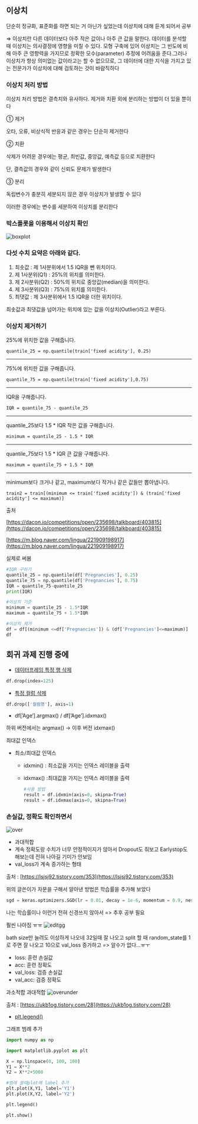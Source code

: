 ## **이상치**

단순히 정규화, 표준화를 하면 되는 거 아닌가 싶었는데 이상치에 대해 듣게 되어서 공부

⇒ 이상치란 다른 데이터보다 아주 작은 값이나 아주 큰 값을 말한다. 데이터를 분석할 때 이상치는 의사결정에 영향을 미칠 수 있다. 모형 구축에 있어 이상치는 그 빈도에 비해 아주 큰 영향력을 가지므로 정확한 모수(parameter) 추정에 어려움을 준다.그러나 이상치가 항상 의미없는 값이라고는 할 수 없으므로, 그 데이터에 대한 지식을 가지고 있는 전문가가 이상치에 대해 검토하는 것이 바람직하다

### **이상치 처리 방법**

이상치 처리 방법은 결측치와 유사하다. 제거와 치환 외에 분리하는 방법이 더 있을 뿐이다

① 제거

오타, 오류, 비상식적 반응과 같은 경우는 단순히 제거한다

② 치환

삭제가 어려운 경우에는 평균, 최빈값, 중앙값, 예측값 등으로 치환한다

단, 결측값의 경우와 같이 신뢰도 문제가 발생한다

③ 분리


독립변수가 충분히 세분되지 않은 경우 이상치가 발생할 수 있다

이러한 경우에는 변수를 세분하여 이상치를 분리한다

### 박스플롯을 이용해서 이상치 확인

![boxplot](https://user-images.githubusercontent.com/33194594/148229412-d48acca3-995f-4cf6-952a-b263cd1a177c.png)

### 다섯 수치 요약은 아래와 같다.

1. 최솟값 : 제 1사분위에서 1.5 IQR을 뺀 위치이다.
2. 제 1사분위(Q1) : 25%의 위치를 의미한다.
3. 제 2사분위(Q2) : 50%의 위치로 중앙값(median)을 의미한다.
4. 제 3사분위(Q3) : 75%의 위치를 의미한다.
5. 최댓값 : 제 3사분위에서 1.5 IQR을 더한 위치이다.

최솟값과 최댓값을 넘어가는 위치에 있는 값을 이상치(Outlier)라고 부른다.

### 이상치 제거하기

25%에 위치한 값을 구해줍니다.

`quantile_25 = np.quantile(train['fixed acidity'], 0.25)`

---

75%에 위치한 값을 구해줍니다.

`quantile_75 = np.quantile(train['fixed acidity'],0.75)`

---

IQR을 구해줍니다.

`IQR = quantile_75 - quantile_25`

---

quantile_25보다 1.5 * IQR 작은 값을 구해줍니다.

`minimum = quantile_25 - 1.5 * IQR`

---

quantile_75보다 1.5 * IQR 큰 값을 구해줍니다.

`maximum = quantile_75 + 1.5 * IQR`

---

minimum보다 크거나 같고, maximum보다 작거나 같은 값들만 뽑아냅니다.

`train2 = train[(minimum <= train['fixed acidity']) & (train['fixed acidity'] <= maximum)]`

출처 

[https://dacon.io/competitions/open/235698/talkboard/403815](https://dacon.io/competitions/open/235698/talkboard/403815)

[https://m.blog.naver.com/lingua/221909198917](https://m.blog.naver.com/lingua/221909198917)

실제로 써봄

```python
#IQR 구하기 
quantile_25 = np.quantile(df['Pregnancies'], 0.25)
quantile_75 = np.quantile(df['Pregnancies'], 0.75)
IQR = quantile_75-quantile_25
print(IQR)

#이상치 기준 
minimum = quantile_25 - 1.5*IQR
maximum = quantile_75 + 1.5*IQR

#이상치 제거 
df = df[(minimum <=df['Pregnancies']) & (df['Pregnancies']<=maximum)]
df
```

## 회귀 과제 진행 중에

- [데이터프레임 특정 행 삭제](https://www.notion.so/fed1c01a435e4d978731c431ae1908bf)

```python
df.drop(index=125)
```

- [특정 컬럼 삭제](https://www.notion.so/fed1c01a435e4d978731c431ae1908bf)

```python
df.drop(['컬럼명'], axis=1)
```

- df[’Age’].argmax()  /  df[’Age’].idxmax()

하위 버전에서는 argmax() → 이후 버전 idxmax()

최대값 인덱스

- 최소/최대값 인덱스
    - idxmin() : 최소값을 가지는 인덱스 레이블을 출력
    - idxmax() :최대값을 가지는 인덱스 레이블을 출력
        
        ```python
        #사용 방법
        result = df.idxmin(axis=0, skipna=True)
        result = df.idxmax(axis=0, skipna=True)
        ```
        
### 손실값, 정확도 확인하면서
![over](https://user-images.githubusercontent.com/33194594/148229748-c3774da5-e54d-4682-8ea5-4a17ffaaa64e.png)

- 과대적합
- 계속 정확도랑 수치가 너무 안정적이지가 않아서 Dropout도 줘보고 Earlystop도 해보는데 전혀 나아길 기미가 안보임
- val_loss가 계속 증가하는 형태

출처 : [https://lsjsj92.tistory.com/353](https://lsjsj92.tistory.com/353)

위의 글쓴이가 자문을 구해서 알아낸 방법은 학습률을 추가해 보았다
```python
sgd = keras.optimizers.SGD(lr = 0.01, decay = 1e-6, momentum = 0.9, nesterov=True)
```
나는 학습률이나 이런거 전혀 신경쓰지 않아서 => 추후 공부 필요

훨씬 나아짐 ㅠㅠ 
![editgg](https://user-images.githubusercontent.com/33194594/148230690-d159ccb8-41df-4604-be07-862f9dc2ceea.png)




bath size만 늘려도 이상하게 나오네 32일때 잘 나오고
split 할 때 random_state를 1로 주면 잘 나오고 10으로 val_loss 증가하고 => 알수가 없다...ㅠㅜ


- loss: 훈련 손실값
- acc: 훈련 정확도
- val_loss: 검증 손실값
- val_acc: 검증 정확도


과소적합 과대적합
![overunder](https://user-images.githubusercontent.com/33194594/148230499-cc13f854-68b5-4062-8d61-c657fcd0f9a7.png)

출처 : [https://ukb1og.tistory.com/28](https://ukb1og.tistory.com/28)


- [plt.legend()](https://www.notion.so/51bf0d53167c4ccfad376817584c3d06)

그래프 범례 추가 

```python
import numpy as np

import matplotlib.pyplot as plt

X = np.linspace(0, 100, 100)
Y1 = X**2
Y2 = X**2+5000

#범례 쓸때plot에 label 추가 
plt.plot(X,Y1, label='Y1')
plt.plot(X,Y2, label='Y2')

plt.legend()

plt.show()
```
